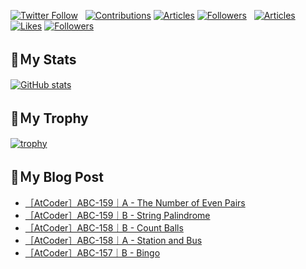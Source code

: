 [![Twitter Follow](https://img.shields.io/twitter/follow/hyperdb?label=twitter&logo=twitter&style=plastic)](https://twitter.com/hyperdb)
&nbsp;
[![Contributions](https://badgen.org/img/qiita/hyperdb/contributions?style=plastic)](https://qiita.com/hyperdb)
[![Articles](https://badgen.org/img/qiita/hyperdb/articles?style=plastic)](https://qiita.com/hyperdb)
[![Followers](https://badgen.org/img/qiita/hyperdb/followers?style=plastic)](https://qiita.com/hyperdb)
&nbsp;
[![Articles](https://badgen.org/img/zenn/hyperdb/articles)](https://zenn.dev/hyperdb)
[![Likes](https://badgen.org/img/zenn/hyperdb/likes?style=plastic)](https://zenn.dev/hyperdb)
[![Followers](https://badgen.org/img/zenn/hyperdb/followers?style=plastic)](https://zenn.dev/hyperdb)

## 🔖Ｍy Stats

[![GitHub stats](https://github-readme-stats-eight-theta.vercel.app/api?username=hyperdb&theme=radical&count_private=true&show_icons=true)](https://github.com/anuraghazra/github-readme-stats)

## 🔖Ｍy Trophy

[![trophy](https://github-profile-trophy.vercel.app/?username=hyperdb&theme=onedark)](https://github.com/ryo-ma/github-profile-trophy)

## 🔖Ｍy Blog Post

<!-- BLOG-POST-LIST:START -->
- [［AtCoder］ABC-159｜A - The Number of Even Pairs](https://zenn.dev/hyperdb/articles/ca02667d6797be)
- [［AtCoder］ABC-159｜B - String Palindrome](https://zenn.dev/hyperdb/articles/ac85b4a2b9b340)
- [［AtCoder］ABC-158｜B - Count Balls](https://zenn.dev/hyperdb/articles/d1b2104e629a60)
- [［AtCoder］ABC-158｜A - Station and Bus](https://zenn.dev/hyperdb/articles/bcdb04f34c0977)
- [［AtCoder］ABC-157｜B - Bingo](https://zenn.dev/hyperdb/articles/d2a561979f1f42)
<!-- BLOG-POST-LIST:END -->
